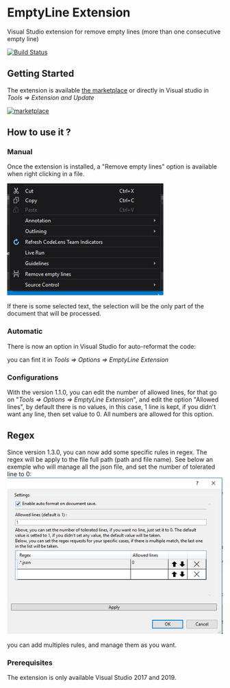 

# EmptyLine Extension

  

Visual Studio extension for remove empty lines (more than one consecutive empty line)

[![Build Status](https://my-biblipi.visualstudio.com/Plugins/_apis/build/status/EmptyLine%20Extension%20build?branchName=master)](https://my-biblipi.visualstudio.com/Plugins/_build/latest?definitionId=3&branchName=master)
  

## Getting Started

  

The extension is available [the marketplace](https://marketplace.visualstudio.com/items?itemName=Mybiblipi.EmptyLineExtention) or directly in Visual studio in *Tools => Extension and Update*

[![marketplace](https://img.shields.io/static/v1?label=Marketplace&message=1.2.0&color=green)](https://marketplace.visualstudio.com/items?itemName=Mybiblipi.EmptyLineExtention)
 
## How to use it ?

  

### Manual

  

Once the extension is installed, a "Remove empty lines" option is available when right clicking in a file.

  

![Image](/images/readMe_Option_01.png)

  

If there is some selected text, the selection will be the only part of the document that will be processed.

  

### Automatic

  

There is now an option in Visual Studio for auto-reformat the code:

you can fint it in *Tools => Options => EmptyLine Extension*

  
### Configurations

With the version 1.1.0, you can edit the number of allowed lines, for that go on "*Tools => Options => EmptyLine Extension*", and edit the option "Allowed lines", by default there is no values, in this case, 1 line is kept, if you didn't want any line, then set value to 0. All numbers are allowed for this option.

## Regex

Since version 1.3.0, you can now add some specific rules in regex. The regex will be apply to the file full path (path and file name).
See below an exemple who will manage all the json file, and set the number of tolerated line to 0:
![Image](/images/readMe_Settings_01.png) 

you can add multiples rules, and manage them as you want. 

### Prerequisites

  

The extension is only available Visual Studio 2017 and 2019.
